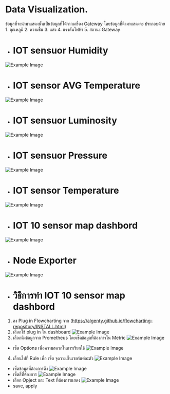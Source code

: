 # Data Visualization.

ข้อมูลที่จะนำมาแสดงนั้นเป็นข้อมูลที่ได้จากเครื่อง Gateway โดยข้อมูลที่ดึงมาแสดงจะ
ประกอบด้วย 1. อุณหภูมิ 2. ความชื้น 3. แสง 4. แรงดันไฟฟ้า  5. สถานะ Gateway

- # IOT sensuor Humidity
![Example Image](Humi.png)

- # IOT sensor AVG Temperature
![Example Image](AVGTemp.png)

- # IOT sensuor Luminosity
![Example Image](Lumi.png)

- # IOT sensuor Pressure
![Example Image](Presure.png)

- # IOT sensor Temperature
![Example Image](Temp.png)

- # IOT 10 sensor map dashbord
![Example Image](10sensor.png)

- # Node Exporter
![Example Image](Node.png)

- # วิธีการทำ IOT 10 sensor map dashbord

1. ลง Plug in Flowcharting จาก (https://algenty.github.io/flowcharting-repository/INSTALL.html)
2. เลือกใช้ plug in ใน dashboard
![Example Image](Step2.png)
3. เลือกดึงข้อมูลจาก Prometheus โดยเซ็ตข้อมูลที่ต้องการใน Metric
![Example Image](Step3.png)
-   เซ็ต Options เพื่อความสดวกในการเรียกใช้
![Example Image](Step3_1.png)
4. เลื่อนไปที่ Rule เพื่อ เซ็ต จุดวางเซ็นเซอร์แต่ละตัว
![Example Image](Step4_1.png)
-   เซ็ตข้อมูลที่ต้องการดึง
![Example Image](Step4_2.png)
-   เซ็ตสี่ที่ต้องการ
![Example Image](Step4_3.png)
-   เลือก Opject และ Text ที่ต้องการแสดง
![Example Image](Step4_4.png)
-   save, apply